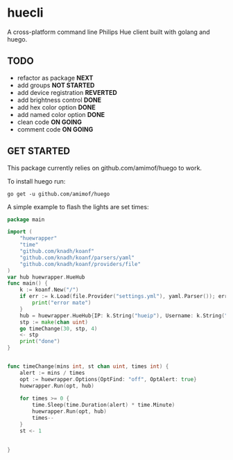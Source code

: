 # huecli
A cross-platform command line Philips Hue client built with golang and huego.

## TODO

* refactor as package **NEXT**
* add groups **NOT STARTED**
* add device registration **REVERTED**
* add brightness control **DONE**
* add hex color option **DONE**
* add named color option **DONE**
* clean code **ON GOING**
* comment code **ON GOING**




## GET STARTED
This package currently relies on github.com/amimof/huego to work.

To install huego run:
```shell
go get -u github.com/amimof/huego
```


A simple example to flash the lights are set times:
```go
package main

import (
	"huewrapper"
	"time"
	"github.com/knadh/koanf"
	"github.com/knadh/koanf/parsers/yaml"
	"github.com/knadh/koanf/providers/file"
)
var hub huewrapper.HueHub
func main() {
	k := koanf.New("/")
	if err := k.Load(file.Provider("settings.yml"), yaml.Parser()); err != nil {
		print("error mate")
	}
	hub = huewrapper.HueHub{IP: k.String("hueip"), Username: k.String("hueusername")}
	stp := make(chan uint)
	go timeChange(30, stp, 4)
	<- stp
	print("done")
}


func timeChange(mins int, st chan uint, times int) {
	alert := mins / times
	opt := huewrapper.Options{OptFind: "off", OptAlert: true}
	huewrapper.Run(opt, hub)
	
	for times >= 0 {
		time.Sleep(time.Duration(alert) * time.Minute)
		huewrapper.Run(opt, hub)
		times--
	}
	st <- 1
	

}
```